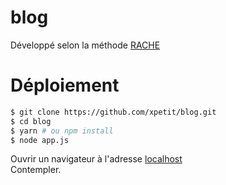 # blog
Développé selon la méthode [RACHE](http://www.la-rache.com)

# Déploiement
```sh
$ git clone https://github.com/xpetit/blog.git
$ cd blog
$ yarn # ou npm install
$ node app.js
```

Ouvrir un navigateur à l'adresse [localhost](http://localhost)  
Contempler.
